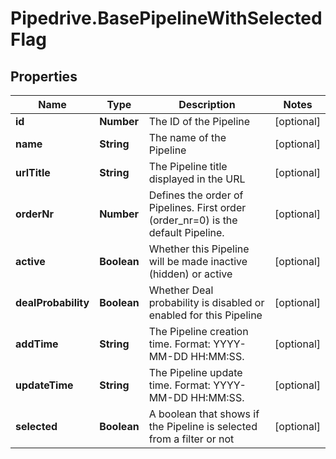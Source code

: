 # Pipedrive.BasePipelineWithSelectedFlag

## Properties

Name | Type | Description | Notes
------------ | ------------- | ------------- | -------------
**id** | **Number** | The ID of the Pipeline | [optional] 
**name** | **String** | The name of the Pipeline | [optional] 
**urlTitle** | **String** | The Pipeline title displayed in the URL | [optional] 
**orderNr** | **Number** | Defines the order of Pipelines. First order (order_nr&#x3D;0) is the default Pipeline. | [optional] 
**active** | **Boolean** | Whether this Pipeline will be made inactive (hidden) or active | [optional] 
**dealProbability** | **Boolean** | Whether Deal probability is disabled or enabled for this Pipeline | [optional] 
**addTime** | **String** | The Pipeline creation time. Format: YYYY-MM-DD HH:MM:SS. | [optional] 
**updateTime** | **String** | The Pipeline update time. Format: YYYY-MM-DD HH:MM:SS. | [optional] 
**selected** | **Boolean** | A boolean that shows if the Pipeline is selected from a filter or not | [optional] 


